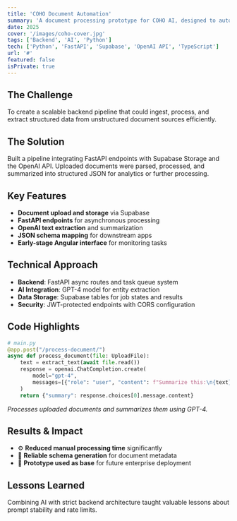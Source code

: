 ```yaml
---
title: 'COHO Document Automation'
summary: 'A document processing prototype for COHO AI, designed to automate data extraction from PDFs using Supabase, FastAPI, and OpenAI models.'
date: 2025
cover: '/images/coho-cover.jpg'
tags: ['Backend', 'AI', 'Python']
tech: ['Python', 'FastAPI', 'Supabase', 'OpenAI API', 'TypeScript']
url: '#'
featured: false
isPrivate: true
---
```


## The Challenge

To create a scalable backend pipeline that could ingest, process, and extract structured data from unstructured document sources efficiently.

## The Solution

Built a pipeline integrating FastAPI endpoints with Supabase Storage and the OpenAI API. Uploaded documents were parsed, processed, and summarized into structured JSON for analytics or further processing.

## Key Features

- **Document upload and storage** via Supabase
- **FastAPI endpoints** for asynchronous processing
- **OpenAI text extraction** and summarization
- **JSON schema mapping** for downstream apps
- **Early-stage Angular interface** for monitoring tasks

## Technical Approach

- **Backend**: FastAPI async routes and task queue system
- **AI Integration**: GPT-4 model for entity extraction
- **Data Storage**: Supabase tables for job states and results
- **Security**: JWT-protected endpoints with CORS configuration

## Code Highlights

```python
# main.py
@app.post("/process-document/")
async def process_document(file: UploadFile):
    text = extract_text(await file.read())
    response = openai.ChatCompletion.create(
        model="gpt-4",
        messages=[{"role": "user", "content": f"Summarize this:\n{text}"}]
    )
    return {"summary": response.choices[0].message.content}
```

*Processes uploaded documents and summarizes them using GPT-4.*

## Results & Impact

- ⚙️ **Reduced manual processing time** significantly
- 📄 **Reliable schema generation** for document metadata
- 🚀 **Prototype used as base** for future enterprise deployment

## Lessons Learned

Combining AI with strict backend architecture taught valuable lessons about prompt stability and rate limits.
